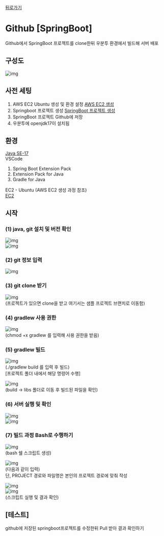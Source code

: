 [뒤로가기](../../README.md)

# Github [SpringBoot]

Github에서 SpringBoot 프로젝트를 clone한뒤
우분투 환경에서 빌드해 서버 배포

## 구성도

![img](../Img/github%20%5BSpringBoot%5D.png)

## 사전 세팅

1. AWS EC2 Ubuntu 생성 및 환경 설정 [AWS EC2 생성](../Document/EC2.md)
2. Springboot 프로젝트 생성 [SpringBoot 프로젝트 생성](../Document/Local%20%5BSpringBoot%5D.md)
3. SpringBoot 프로젝트 Github에 저장
4. 우분투에 openjdk17이 설치됨

## 환경

[Java SE-17](https://www.oracle.com/java/technologies/javase/jdk17-archive-downloads.html)<br>
VSCode<br>

1. Spring Boot Extension Pack
2. Extension Pack for Java
3. Gradle for Java

EC2 - Ubuntu (AWS EC2 생성 과정 참조)<br>
[EC2](../Document/EC2.md)

## 시작

### (1) java, git 설치 및 버전 확인

![img](../Img/github1.png)<br>
![img](../Img/github2.png)<br>

### (2) git 정보 입력

![img](../Img/github3.png)<br>

### (3) git clone 받기

![img](../Img/github4.png)<br>
(프로젝트가 있으면 clone을 받고 여기서는 샘플 프로젝트 브랜치로 이동함)<br>

### (4) gradlew 사용 권한

![img](../Img/github5.png)<br>
(chmod +x gradlew 를 입력해 사용 권한을 받음)<br>

### (5) gradlew 빌드

![img](../Img/github6.png)<br>
(./gradlew build 를 입력 후 빌드)<br>
[프로젝트 폴더 내에서 해당 명령어 수행]<br>

![img](../Img/github7.png)<br>
(build -> libs 폴더로 이동 후 빌드된 파일을 확인)<br>

### (6) 서버 실행 및 확인

![img](../Img/github8.png)<br>
![img](../Img/github9.png)<br>

### (7) 빌드 과정 Bash로 수행하기

![img](../Img/github10.png)<br>
(bash 쉘 스크립트 생성)

![img](../Img/github11.png)<br>
(다음과 같이 입력)<br>
단, PROJECT 경로와 파일명은 본인의 프로젝트 경로에 맞춰 작성<br>

![img](../Img/github12.png)<br>
![img](../Img/github13.png)<br>
(스크립트 실행 및 결과 확인)<br>

## [테스트]

github에 저장된 springboot프로젝트를 수정한뒤 Pull 받아 결과 확인하기
